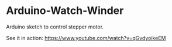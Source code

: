 # Arduino-Watch-Winder
Arduino sketch to control stepper motor.

See it in action: https://www.youtube.com/watch?v=qGvdyoikeEM
